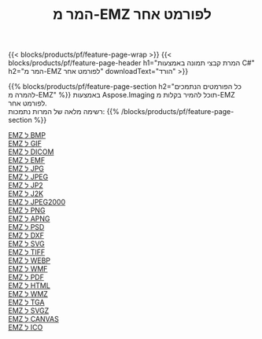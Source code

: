 ﻿---
title: המר מ-EMZ לפורמט אחר 
weight: 3920
url: /he/java/conversion/from/emz 
lang: he
langdirlevel: 2
locales: zh-hans,ja,it,ru,de,es,fr,nl,id,lt,pl,pt,vi,tr,ko,zh-hant,ar,hi,th,sv,cs,uk,he
description: באמצעות Aspose.Imaging תוכל להמיר בקלות מ-EMZ לפורמט אחר
---

{{< blocks/products/pf/feature-page-wrap >}}
{{< blocks/products/pf/feature-page-header h1="המרת קבצי תמונה באמצעות C#" h2="המר מ-EMZ לפורמט אחר" downloadText="הורד" >}}


{{% blocks/products/pf/feature-page-section  h2="כל הפורמטים הנתמכים להמרה מ-EMZ" %}}
באמצעות Aspose.Imaging תוכל להמיר בקלות מ-EMZ לפורמט אחר.
<br/>
רשימה מלאה של המרות נתמכות:
{{% /blocks/products/pf/feature-page-section %}}
<div class="container-fluid productfamilypage bg-gray">
    <div class="convertypes bg-gray agp-content section">
        <div class="container">
		<div class="row other-converters">
		    <div class='col-md-2 other-converter remove-lp remove-rp'><a href="/imaging/he/java/conversion/emz-to-bmp" >EMZ ל BMP</a></div><div class='col-md-2 other-converter remove-lp remove-rp'><a href="/imaging/he/java/conversion/emz-to-gif" >EMZ ל GIF</a></div><div class='col-md-2 other-converter remove-lp remove-rp'><a href="/imaging/he/java/conversion/emz-to-dicom" >EMZ ל DICOM</a></div><div class='col-md-2 other-converter remove-lp remove-rp'><a href="/imaging/he/java/conversion/emz-to-emf" >EMZ ל EMF</a></div><div class='col-md-2 other-converter remove-lp remove-rp'><a href="/imaging/he/java/conversion/emz-to-jpg" >EMZ ל JPG</a></div><div class='col-md-2 other-converter remove-lp remove-rp'><a href="/imaging/he/java/conversion/emz-to-jpeg" >EMZ ל JPEG</a></div><div class='col-md-2 other-converter remove-lp remove-rp'><a href="/imaging/he/java/conversion/emz-to-jp2" >EMZ ל JP2</a></div><div class='col-md-2 other-converter remove-lp remove-rp'><a href="/imaging/he/java/conversion/emz-to-j2k" >EMZ ל J2K</a></div><div class='col-md-2 other-converter remove-lp remove-rp'><a href="/imaging/he/java/conversion/emz-to-jpeg2000" >EMZ ל JPEG2000</a></div><div class='col-md-2 other-converter remove-lp remove-rp'><a href="/imaging/he/java/conversion/emz-to-png" >EMZ ל PNG</a></div><div class='col-md-2 other-converter remove-lp remove-rp'><a href="/imaging/he/java/conversion/emz-to-apng" >EMZ ל APNG</a></div><div class='col-md-2 other-converter remove-lp remove-rp'><a href="/imaging/he/java/conversion/emz-to-psd" >EMZ ל PSD</a></div><div class='col-md-2 other-converter remove-lp remove-rp'><a href="/imaging/he/java/conversion/emz-to-dxf" >EMZ ל DXF</a></div><div class='col-md-2 other-converter remove-lp remove-rp'><a href="/imaging/he/java/conversion/emz-to-svg" >EMZ ל SVG</a></div><div class='col-md-2 other-converter remove-lp remove-rp'><a href="/imaging/he/java/conversion/emz-to-tiff" >EMZ ל TIFF</a></div><div class='col-md-2 other-converter remove-lp remove-rp'><a href="/imaging/he/java/conversion/emz-to-webp" >EMZ ל WEBP</a></div><div class='col-md-2 other-converter remove-lp remove-rp'><a href="/imaging/he/java/conversion/emz-to-wmf" >EMZ ל WMF</a></div><div class='col-md-2 other-converter remove-lp remove-rp'><a href="/imaging/he/java/conversion/emz-to-pdf" >EMZ ל PDF</a></div><div class='col-md-2 other-converter remove-lp remove-rp'><a href="/imaging/he/java/conversion/emz-to-html" >EMZ ל HTML</a></div><div class='col-md-2 other-converter remove-lp remove-rp'><a href="/imaging/he/java/conversion/emz-to-wmz" >EMZ ל WMZ</a></div><div class='col-md-2 other-converter remove-lp remove-rp'><a href="/imaging/he/java/conversion/emz-to-tga" >EMZ ל TGA</a></div><div class='col-md-2 other-converter remove-lp remove-rp'><a href="/imaging/he/java/conversion/emz-to-svgz" >EMZ ל SVGZ</a></div><div class='col-md-2 other-converter remove-lp remove-rp'><a href="/imaging/he/java/conversion/emz-to-canvas" >EMZ ל CANVAS</a></div><div class='col-md-2 other-converter remove-lp remove-rp'><a href="/imaging/he/java/conversion/emz-to-ico" >EMZ ל ICO</a></div>
                </div>
        </div>
    </div>
</div>
<br/>

